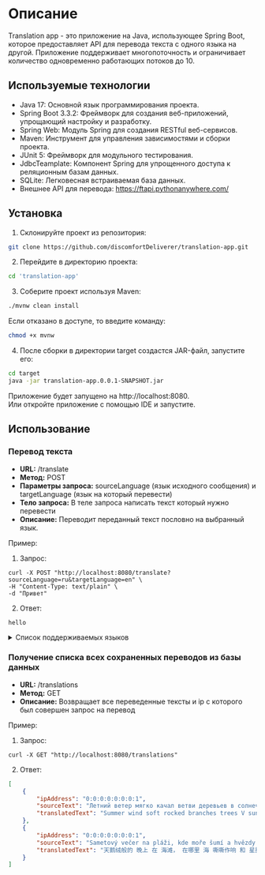 # Описание
Translation app - это приложение на Java, использующее Spring Boot, которое предоставляет API для перевода текста с одного языка на другой. Приложение поддерживает многопоточность и ограничивает количество одновременно работающих потоков до 10.
## Используемые технологии
* Java 17: Основной язык программирования проекта.
* Spring Boot 3.3.2: Фреймворк для создания веб-приложений, упрощающий настройку и разработку.
* Spring Web: Модуль Spring для создания RESTful веб-сервисов.
* Maven: Инструмент для управления зависимостями и сборки проекта.
* JUnit 5: Фреймворк для модульного тестирования.
* JdbcTeamplate: Компонент Spring для упрощенного доступа к реляционным базам данных.
* SQLite: Легковесная встраиваемая база данных.
* Внешнее API для перевода: https://ftapi.pythonanywhere.com/
## Установка
1. Склонируйте проект из репозитория:  
```bash
git clone https://github.com/discomfortDeliverer/translation-app.git
```
2. Перейдите в директорию проекта:
```bash
cd 'translation-app'
```
3. Соберите проект используя Maven:  
```bash
./mvnw clean install
```  
Если отказано в доступе, то введите команду:  
```bash
chmod +x mvnw
```
4. После сборки в директории target создастся JAR-файл, запустите его:  
```bash
cd target
java -jar translation-app.0.0.1-SNAPSHOT.jar
```
Приложение будет запущено на http://localhost:8080.  
Или откройте приложение с помощью IDE и запустите.
## Использование
### Перевод текста
* **URL:** /translate
* **Метод:** POST
* **Параметры запроса:** sourceLanguage (язык исходного сообщения) и targetLanguage (язык на который перевести)
* **Тело запроса:** В теле запроса написать текст который нужно перевести
* **Описание:** Переводит переданный текст пословно на выбранный язык.

Пример:
1. Запрос:
```curl
curl -X POST "http://localhost:8080/translate?sourceLanguage=ru&targetLanguage=en" \
-H "Content-Type: text/plain" \
-d "Привет"
```
2. Ответ:
```curl
hello
```
<details>
  <summary>Список поддерживаемых языков</summary>
  <ul>
    <li>af: afrikaans</li>
    <li>sq: albanian</li>
    <li>am: amharic</li>
    <li>ar: arabic</li>
    <li>hy: armenian</li>
    <li>az: azerbaijani</li>
    <li>eu: basque</li>
    <li>be: belarusian</li>
    <li>bn: bengali</li>
    <li>bs: bosnian</li>
    <li>bg: bulgarian</li>
    <li>ca: catalan</li>
    <li>ceb: cebuano</li>
    <li>ny: chichewa</li>
    <li>zh-cn: chinese (simplified)</li>
    <li>zh-tw: chinese (traditional)</li>
    <li>co: corsican</li>
    <li>hr: croatian</li>
    <li>cs: czech</li>
    <li>da: danish</li>
    <li>nl: dutch</li>
    <li>en: english</li>
    <li>eo: esperanto</li>
    <li>et: estonian</li>
    <li>tl: filipino</li>
    <li>fi: finnish</li>
    <li>fr: french</li>
    <li>fy: frisian</li>
    <li>gl: galician</li>
    <li>ka: georgian</li>
    <li>de: german</li>
    <li>el: greek</li>
    <li>gu: gujarati</li>
    <li>ht: haitian creole</li>
    <li>ha: hausa</li>
    <li>haw: hawaiian</li>
    <li>iw: hebrew</li>
    <li>he: hebrew</li>
    <li>hi: hindi</li>
    <li>hmn: hmong</li>
    <li>hu: hungarian</li>
    <li>is: icelandic</li>
    <li>ig: igbo</li>
    <li>id: indonesian</li>
    <li>ga: irish</li>
    <li>it: italian</li>
    <li>ja: japanese</li>
    <li>jw: javanese</li>
    <li>kn: kannada</li>
    <li>kk: kazakh</li>
    <li>km: khmer</li>
    <li>ko: korean</li>
    <li>ku: kurdish (kurmanji)</li>
    <li>ky: kyrgyz</li>
    <li>lo: lao</li>
    <li>la: latin</li>
    <li>lv: latvian</li>
    <li>lt: lithuanian</li>
    <li>lb: luxembourgish</li>
    <li>mk: macedonian</li>
    <li>mg: malagasy</li>
    <li>ms: malay</li>
    <li>ml: malayalam</li>
    <li>mt: maltese</li>
    <li>mi: maori</li>
    <li>mr: marathi</li>
    <li>mn: mongolian</li>
    <li>my: myanmar (burmese)</li>
    <li>ne: nepali</li>
    <li>no: norwegian</li>
    <li>or: odia</li>
    <li>ps: pashto</li>
    <li>fa: persian</li>
    <li>pl: polish</li>
    <li>pt: portuguese</li>
    <li>pa: punjabi</li>
    <li>ro: romanian</li>
    <li>ru: russian</li>
    <li>sm: samoan</li>
    <li>gd: scots gaelic</li>
    <li>sr: serbian</li>
    <li>st: sesotho</li>
    <li>sn: shona</li>
    <li>sd: sindhi</li>
    <li>si: sinhala</li>
    <li>sk: slovak</li>
    <li>sl: slovenian</li>
    <li>so: somali</li>
    <li>es: spanish</li>
    <li>su: sundanese</li>
    <li>sw: swahili</li>
    <li>sv: swedish</li>
    <li>tg: tajik</li>
    <li>ta: tamil</li>
    <li>te: telugu</li>
    <li>th: thai</li>
    <li>tr: turkish</li>
    <li>uk: ukrainian</li>
    <li>ur: urdu</li>
    <li>ug: uyghur</li>
    <li>uz: uzbek</li>
    <li>vi: vietnamese</li>
    <li>cy: welsh</li>
    <li>xh: xhosa</li>
    <li>yi: yiddish</li>
    <li>yo: yoruba</li>
    <li>zu: zulu</li>
  </ul>
</details>

### Получение списка всех сохраненных переводов из базы данных

* **URL:** /translations
* **Метод:** GET
* **Описание:** Возвращает все переведенные тексты и ip с которого был совершен запрос на перевод

Пример:  
1. Запрос:
```curl
curl -X GET "http://localhost:8080/translations"
```
2. Ответ:
```json
[
    {
        "ipAddress": "0:0:0:0:0:0:0:1",
        "sourceText": "Летний ветер мягко качал ветви деревьев в солнечном саду.",
        "translatedText": "Summer wind soft rocked branches trees V sunny garden."
    },
    {
        "ipAddress": "0:0:0:0:0:0:0:1",
        "sourceText": "Sametový večer na pláži, kde moře šumí a hvězdy třpytí se na obloze nad námi.",
        "translatedText": "天鹅绒般的 晚上 在 海滩， 在哪里 海 嘶嘶作响 和 星星 闪光 和 在 天空 超过 我们。"
    }
]
```

